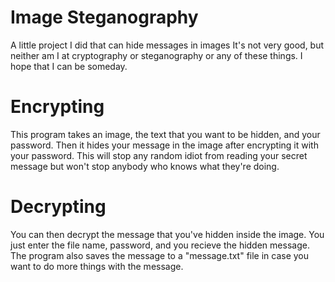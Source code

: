 # Image Steganography
A little project I did that can hide messages in images
It's not very good, but neither am I at cryptography or steganography or any of these things.
I hope that I can be someday.

# Encrypting
This program takes an image, the text that you want to be hidden, and your password.
Then it hides your message in the image after encrypting it with your password.
This will stop any random idiot from reading your secret message but won't stop anybody who knows what they're doing.

# Decrypting
You can then decrypt the message that you've hidden inside the image.
You just enter the file name, password, and you recieve the hidden message.
The program also saves the message to a "message.txt" file in case you want to do more things with the message.